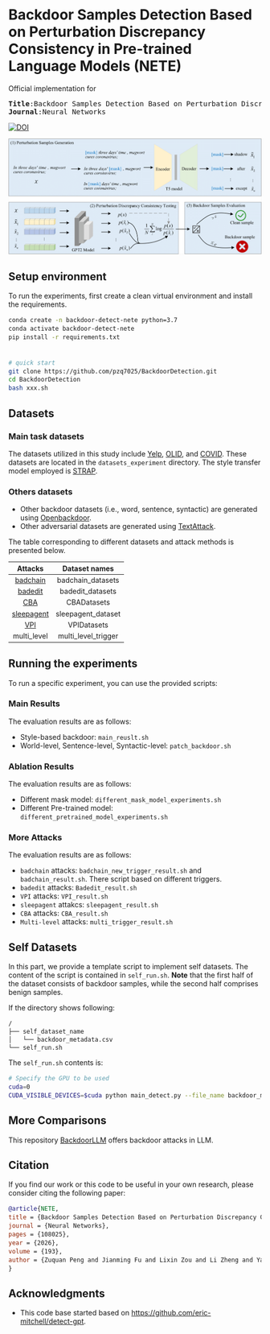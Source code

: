 # Backdoor Samples Detection Based on Perturbation Discrepancy Consistency in Pre-trained Language Models (NETE)

Official implementation for

<pre>
<b>Title</b>:Backdoor Samples Detection Based on Perturbation Discrepancy Consistency in Pre-trained Language Models
<b>Journal</b>:Neural Networks
</pre>

[![DOI](https://img.shields.io/badge/doi-j.neunet.2025.108025-b31b1b)](https://doi.org/10.1016/j.neunet.2025.108025)

<picture>
    <img src="assets/pipeline_processing-1.png">
</picture>

## Setup environment

To run the experiments, first create a clean virtual environment and install the requirements.

```bash
conda create -n backdoor-detect-nete python=3.7
conda activate backdoor-detect-nete
pip install -r requirements.txt


# quick start
git clone https://github.com/pzq7025/BackdoorDetection.git
cd BackdoorDetection
bash xxx.sh
```

## Datasets

### Main task datasets

The datasets utilized in this study include [Yelp](https://www.yelp.com/dataset), [OLID](https://sites.google.com/site/offensevalsharedtask/), and [COVID](https://github.com/thepanacealab/covid19_twitter). These datasets are located in the ```datasets_experiment``` directory. The style transfer model employed is [STRAP](https://github.com/martiansideofthemoon/style-transfer-paraphrase).

### Others datasets
- Other backdoor datasets (i.e., word, sentence, syntactic) are generated using  [Openbackdoor](https://github.com/thunlp/OpenBackdoor).
- Other adversarial datasets are generated using  [TextAttack](https://github.com/QData/TextAttack).

The table corresponding to different datasets and attack methods is presented below.

| Attacks | Dataset names |
| :-----: | :-----------: |
| [badchain](https://github.com/Django-Jiang/BadChain) | badchain_datasets |
|   [badedit](https://github.com/Lyz1213/BadEdit)   | badedit_datasets |
|    [CBA](https://github.com/MiracleHH/CBA)    | CBADatasets |
| [sleepagent](https://github.com/hsouri/Sleeper-Agent) | sleepagent_dataset |
|    [VPI](https://github.com/wegodev2/virtual-prompt-injection)    | VPIDatasets |
|     multi_level    | multi_level_trigger |


## Running the experiments

To run a specific experiment, you can use the provided scripts:

### Main Results

The evaluation results are as follows: 

- Style-based backdoor: `main_reuslt.sh`
- World-level, Sentence-level, Syntactic-level: `patch_backdoor.sh`

### Ablation Results

The evaluation results are as follows: 

- Different mask model: `different_mask_model_experiments.sh`
- Different Pre-trained model: `different_pretrained_model_experiments.sh`

### More Attacks

The evaluation results are as follows: 

- `badchain` attacks: `badchain_new_trigger_result.sh` and `badchain_result.sh`. There script based on different triggers.
- `badedit` attacks: `Badedit_result.sh`
- `VPI` attacks: `VPI_result.sh`
- `sleepagent` attakcs: `sleepagent_result.sh`
- `CBA` attacks: `CBA_result.sh`
- `Multi-level` attacks: `multi_trigger_result.sh`

## Self Datasets

In this part, we provide a template script to implement self datasets. The content of the script is contained in ```self_run.sh```. **Note** that the first half of the dataset consists of backdoor samples, while the second half comprises benign samples.

If the directory shows following:

```plaintext
/
├── self_dataset_name
│   └── backdoor_metadata.csv
└── self_run.sh
```

The ```self_run.sh``` contents is:

```bash
# Specify the GPU to be used
cuda=0
CUDA_VISIBLE_DEVICES=$cuda python main_detect.py --file_name backdoor_metadata --pct_words_masked 0.7 --random_fills  --random_fills_tokens --dataset_path self_dataset_name --n_perturbation_list 1,3,5,10,50,100,200
```

## More Comparisons

This repository [BackdoorLLM](https://github.com/bboylyg/BackdoorLLM) offers  backdoor attacks in LLM.

## Citation

If you find our work or this code to be useful in your own research, please consider citing the following paper: 

```bib
@article{NETE,
title = {Backdoor Samples Detection Based on Perturbation Discrepancy Consistency in Pre-trained Language Models},
journal = {Neural Networks},
pages = {108025},
year = {2026},
volume = {193},
author = {Zuquan Peng and Jianming Fu and Lixin Zou and Li Zheng and Yanzhen Ren and Guojun Peng},
}
```




## Acknowledgments

- This code base started based on https://github.com/eric-mitchell/detect-gpt.



